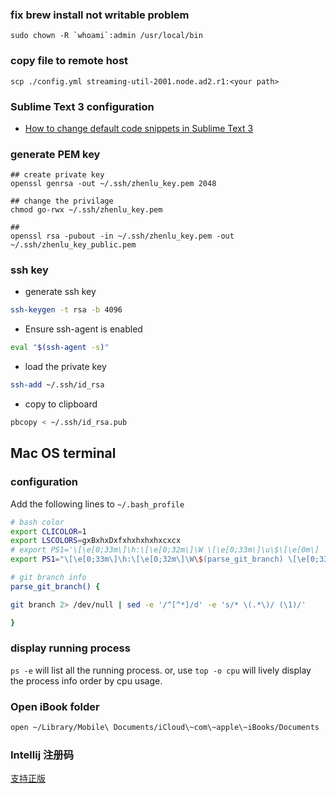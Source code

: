 ### fix brew install not writable problem
```
sudo chown -R `whoami`:admin /usr/local/bin
```

### copy file to remote host
```
scp ./config.yml streaming-util-2001.node.ad2.r1:<your path>
```

### Sublime Text 3 configuration
* [How to change default code snippets in Sublime Text 3](http://stackoverflow.com/questions/21190392/how-to-change-default-code-snippets-in-sublime-text-3)

### generate PEM key
```
## create private key
openssl genrsa -out ~/.ssh/zhenlu_key.pem 2048

## change the privilage
chmod go-rwx ~/.ssh/zhenlu_key.pem

##
openssl rsa -pubout -in ~/.ssh/zhenlu_key.pem -out ~/.ssh/zhenlu_key_public.pem
```

### ssh key
* generate ssh key
```bash
ssh-keygen -t rsa -b 4096
```
* Ensure ssh-agent is enabled
```bash
eval "$(ssh-agent -s)"
```

* load the private key
```bash
ssh-add ~/.ssh/id_rsa
```
* copy to clipboard
```bash
pbcopy < ~/.ssh/id_rsa.pub
```

## Mac OS terminal 
### configuration
Add the following lines to `~/.bash_profile`
```bash  
# bash color
export CLICOLOR=1
export LSCOLORS=gxBxhxDxfxhxhxhxhxcxcx
# export PS1='\[\e[0;33m\]\h:\[\e[0;32m\]\W \[\e[0;33m\]\u\$\[\e[0m\] '
export PS1="\[\e[0;33m\]\h:\[\e[0;32m\]\W\$(parse_git_branch) \[\e[0;33m\]\u\$\[\e[0m\] "

# git branch info
parse_git_branch() {

git branch 2> /dev/null | sed -e '/^[^*]/d' -e 's/* \(.*\)/ (\1)/'

}


```
### display running process
`ps -e` will list all the running process.
or, use `top -o cpu` will lively display the process info order by cpu usage.

### Open iBook folder
```bash
open ~/Library/Mobile\ Documents/iCloud\~com\~apple\~iBooks/Documents
```

### Intellij 注册码

[支持正版](http://idea.lanyus.com/)
